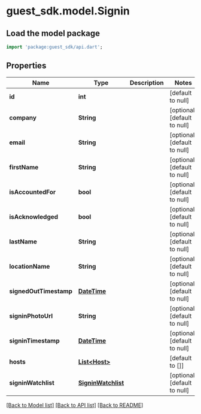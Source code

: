 # guest_sdk.model.Signin

## Load the model package
```dart
import 'package:guest_sdk/api.dart';
```

## Properties
Name | Type | Description | Notes
------------ | ------------- | ------------- | -------------
**id** | **int** |  | [default to null]
**company** | **String** |  | [optional] [default to null]
**email** | **String** |  | [optional] [default to null]
**firstName** | **String** |  | [optional] [default to null]
**isAccountedFor** | **bool** |  | [optional] [default to null]
**isAcknowledged** | **bool** |  | [optional] [default to null]
**lastName** | **String** |  | [optional] [default to null]
**locationName** | **String** |  | [optional] [default to null]
**signedOutTimestamp** | [**DateTime**](DateTime.md) |  | [optional] [default to null]
**signinPhotoUrl** | **String** |  | [optional] [default to null]
**signinTimestamp** | [**DateTime**](DateTime.md) |  | [optional] [default to null]
**hosts** | [**List&lt;Host&gt;**](Host.md) |  | [default to []]
**signinWatchlist** | [**SigninWatchlist**](SigninWatchlist.md) |  | [optional] [default to null]

[[Back to Model list]](../README.md#documentation-for-models) [[Back to API list]](../README.md#documentation-for-api-endpoints) [[Back to README]](../README.md)


